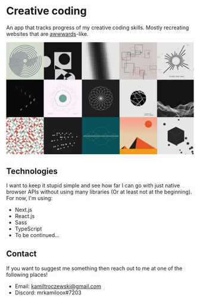# Creative coding

An app that tracks progress of my creative coding skills. Mostly recreating websites that are [awwwards](https://www.awwwards.com/)-like.

![Creative coding intro image](docs/intro_image.jpg)

## Technologies

I want to keep it stupid simple and see how far I can go with just native browser APIs without using many libraries (Or at least not at the beginning). For now, I'm using:

- Next.js
- React.js
- Sass
- TypeScript
- To be continued...

## Contact

If you want to suggest me something then reach out to me at one of the following places!

- Email: [kamiltroczewski@gmail.com](mailto:kamiltroczewski@gmail.com)
- Discord: mrkamiloox#7203
